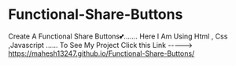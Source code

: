 # Functional-Share-Buttons
Create A Functional Share Buttons💕.......
Here I Am Using Html , Css ,Javascript ......
To See My Project Click this Link -----> https://mahesh13247.github.io/Functional-Share-Buttons/
